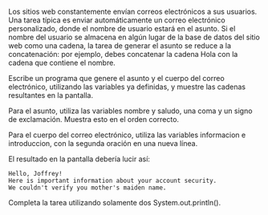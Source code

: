 
Los sitios web constantemente envían correos electrónicos a sus usuarios. Una tarea típica es enviar automáticamente un correo electrónico personalizado, donde el nombre de usuario estará en el asunto. Si el nombre del usuario se almacena en algún lugar de la base de datos del sitio web como una cadena, la tarea de generar el asunto se reduce a la concatenación: por ejemplo, debes concatenar la cadena Hola con la cadena que contiene el nombre.

Escribe un programa que genere el asunto y el cuerpo del correo electrónico, utilizando las variables ya definidas, y muestre las cadenas resultantes en la pantalla.

Para el asunto, utiliza las variables nombre y saludo, una coma y un signo de exclamación. Muestra esto en el orden correcto.

Para el cuerpo del correo electrónico, utiliza las variables informacion e introduccion, con la segunda oración en una nueva línea.

El resultado en la pantalla debería lucir así:

```text
Hello, Joffrey!
Here is important information about your account security.
We couldn't verify you mother's maiden name.
```

Completa la tarea utilizando solamente dos System.out.println().
